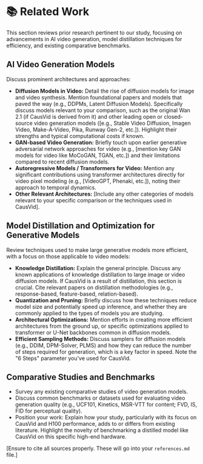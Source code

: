 # 📚 Related Work

This section reviews prior research pertinent to our study, focusing on advancements in AI video generation, model distillation techniques for efficiency, and existing comparative benchmarks.

## AI Video Generation Models
Discuss prominent architectures and approaches:
* **Diffusion Models in Video:** Detail the rise of diffusion models for image and video synthesis. Mention foundational papers and models that paved the way (e.g., DDPMs, Latent Diffusion Models). Specifically discuss models relevant to your comparison, such as the original Wan 2.1 (if CausVid is derived from it) and other leading open or closed-source video generation models ([e.g., Stable Video Diffusion, Imagen Video, Make-A-Video, Pika, Runway Gen-2, etc.]). Highlight their strengths and typical computational costs if known.
* **GAN-based Video Generation:** Briefly touch upon earlier generative adversarial network approaches for video (e.g., [mention key GAN models for video like MoCoGAN, TGAN, etc.]) and their limitations compared to recent diffusion models.
* **Autoregressive Models / Transformers for Video:** Mention any significant contributions using transformer architectures directly for video pixel modeling (e.g., [VideoGPT, Phenaki, etc.]), noting their approach to temporal dynamics.
* **Other Relevant Architectures:** [Include any other categories of models relevant to your specific comparison or the techniques used in CausVid].

## Model Distillation and Optimization for Generative Models
Review techniques used to make large generative models more efficient, with a focus on those applicable to video models:
* **Knowledge Distillation:** Explain the general principle. Discuss any known applications of knowledge distillation to large image or video diffusion models. If CausVid is a result of distillation, this section is crucial. Cite relevant papers on distillation methodologies (e.g., response-based, feature-based, relation-based).
* **Quantization and Pruning:** Briefly discuss how these techniques reduce model size and potentially speed up inference, and whether they are commonly applied to the types of models you are studying.
* **Architectural Optimizations:** Mention efforts in creating more efficient architectures from the ground up, or specific optimizations applied to transformer or U-Net backbones common in diffusion models.
* **Efficient Sampling Methods:** Discuss samplers for diffusion models (e.g., DDIM, DPM-Solver, PLMS) and how they can reduce the number of steps required for generation, which is a key factor in speed. Note the "6 Steps" parameter you've used for CausVid.

## Comparative Studies and Benchmarks
* Survey any existing comparative studies of video generation models.
* Discuss common benchmarks or datasets used for evaluating video generation quality (e.g., UCF101, Kinetics, MSR-VTT for content; FVD, IS, FID for perceptual quality).
* Position your work: Explain how your study, particularly with its focus on CausVid and H100 performance, adds to or differs from existing literature. Highlight the novelty of benchmarking a distilled model like CausVid on this specific high-end hardware.

[Ensure to cite all sources properly. These will go into your `references.md` file.]